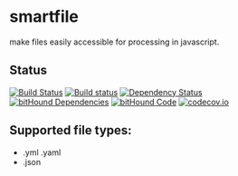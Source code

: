 # smartfile
make files easily accessible for processing in javascript.

## Status
[![Build Status](https://travis-ci.org/pushrocks/smartfile.svg?branch=master)](https://travis-ci.org/pushrocks/smartfile)
[![Build status](https://ci.appveyor.com/api/projects/status/xefmtetv7bxupfby/branch/master?svg=true)](https://ci.appveyor.com/project/philkunz/smartfile/branch/master)
[![Dependency Status](https://david-dm.org/pushrocks/smartfile.svg)](https://david-dm.org/pushrocks/smartfile)
[![bitHound Dependencies](https://www.bithound.io/github/pushrocks/smartfile/badges/dependencies.svg)](https://www.bithound.io/github/pushrocks/smartfile/master/dependencies/npm)
[![bitHound Code](https://www.bithound.io/github/pushrocks/smartfile/badges/code.svg)](https://www.bithound.io/github/pushrocks/smartfile)
[![codecov.io](https://codecov.io/github/pushrocks/smartfile/coverage.svg?branch=master)](https://codecov.io/github/pushrocks/smartfile?branch=master)

## Supported file types:
* .yml .yaml
* .json

